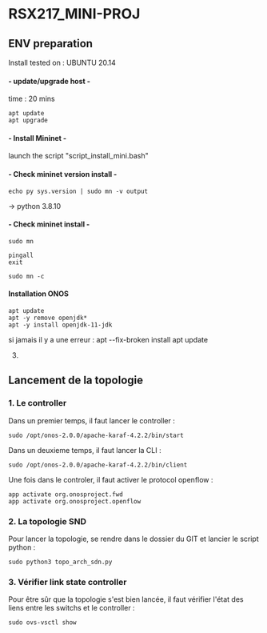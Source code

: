 # RSX217_MINI-PROJ

## ENV preparation

Install tested on : UBUNTU 20.14

#### - update/upgrade host -
time : 20 mins
```
apt update
apt upgrade
```
#### - Install Mininet -

launch the script "script_install_mini.bash"

#### - Check mininet version install -
```
echo py sys.version | sudo mn -v output
```
-> python 3.8.10

#### - Check mininet install -

```
sudo mn
```
```
pingall
exit
```
```
sudo mn -c
```
#### Installation ONOS
```
apt update
apt -y remove openjdk*
apt -y install openjdk-11-jdk
```
si jamais il y a une erreur :
   apt --fix-broken install
   apt update
   
3.
   
## Lancement de la topologie

### 1. Le controller
Dans un premier temps, il faut lancer le controller :
```
sudo /opt/onos-2.0.0/apache-karaf-4.2.2/bin/start
```
Dans un deuxieme temps, il faut lancer la CLI :
```
sudo /opt/onos-2.0.0/apache-karaf-4.2.2/bin/client
```
Une fois dans le controler, il faut activer le protocol openflow :
```
app activate org.onosproject.fwd
app activate org.onosproject.openflow
```
### 2. La topologie SND
Pour lancer la topologie, se rendre dans le dossier du GIT et lancier le script python :
```
sudo python3 topo_arch_sdn.py
```
### 3. Vérifier link state controller
Pour être sûr que la topologie s'est bien lancée, il faut vérifier l'état des liens entre les switchs et le controller :
```
sudo ovs-vsctl show
```
